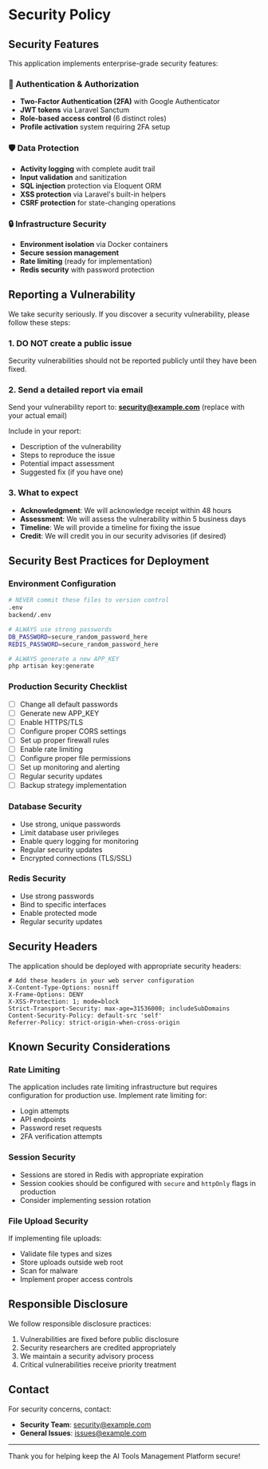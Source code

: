 # Security Policy

## Security Features

This application implements enterprise-grade security features:

### 🔐 Authentication & Authorization
- **Two-Factor Authentication (2FA)** with Google Authenticator
- **JWT tokens** via Laravel Sanctum
- **Role-based access control** (6 distinct roles)
- **Profile activation** system requiring 2FA setup

### 🛡️ Data Protection
- **Activity logging** with complete audit trail
- **Input validation** and sanitization
- **SQL injection** protection via Eloquent ORM
- **XSS protection** via Laravel's built-in helpers
- **CSRF protection** for state-changing operations

### 🔒 Infrastructure Security
- **Environment isolation** via Docker containers
- **Secure session management**
- **Rate limiting** (ready for implementation)
- **Redis security** with password protection

## Reporting a Vulnerability

We take security seriously. If you discover a security vulnerability, please follow these steps:

### 1. **DO NOT** create a public issue
Security vulnerabilities should not be reported publicly until they have been fixed.

### 2. Send a detailed report via email
Send your vulnerability report to: **security@example.com** (replace with your actual email)

Include in your report:
- Description of the vulnerability
- Steps to reproduce the issue
- Potential impact assessment
- Suggested fix (if you have one)

### 3. What to expect
- **Acknowledgment**: We will acknowledge receipt within 48 hours
- **Assessment**: We will assess the vulnerability within 5 business days
- **Timeline**: We will provide a timeline for fixing the issue
- **Credit**: We will credit you in our security advisories (if desired)

## Security Best Practices for Deployment

### Environment Configuration
```bash
# NEVER commit these files to version control
.env
backend/.env

# ALWAYS use strong passwords
DB_PASSWORD=secure_random_password_here
REDIS_PASSWORD=secure_random_password_here

# ALWAYS generate a new APP_KEY
php artisan key:generate
```

### Production Security Checklist
- [ ] Change all default passwords
- [ ] Generate new APP_KEY
- [ ] Enable HTTPS/TLS
- [ ] Configure proper CORS settings
- [ ] Set up proper firewall rules
- [ ] Enable rate limiting
- [ ] Configure proper file permissions
- [ ] Set up monitoring and alerting
- [ ] Regular security updates
- [ ] Backup strategy implementation

### Database Security
- Use strong, unique passwords
- Limit database user privileges
- Enable query logging for monitoring
- Regular security updates
- Encrypted connections (TLS/SSL)

### Redis Security
- Use strong passwords
- Bind to specific interfaces
- Enable protected mode
- Regular security updates

## Security Headers

The application should be deployed with appropriate security headers:

```nginx
# Add these headers in your web server configuration
X-Content-Type-Options: nosniff
X-Frame-Options: DENY
X-XSS-Protection: 1; mode=block
Strict-Transport-Security: max-age=31536000; includeSubDomains
Content-Security-Policy: default-src 'self'
Referrer-Policy: strict-origin-when-cross-origin
```

## Known Security Considerations

### Rate Limiting
The application includes rate limiting infrastructure but requires configuration for production use. Implement rate limiting for:
- Login attempts
- API endpoints
- Password reset requests
- 2FA verification attempts

### Session Security
- Sessions are stored in Redis with appropriate expiration
- Session cookies should be configured with `secure` and `httpOnly` flags in production
- Consider implementing session rotation

### File Upload Security
If implementing file uploads:
- Validate file types and sizes
- Store uploads outside web root
- Scan for malware
- Implement proper access controls

## Responsible Disclosure

We follow responsible disclosure practices:
1. Vulnerabilities are fixed before public disclosure
2. Security researchers are credited appropriately
3. We maintain a security advisory process
4. Critical vulnerabilities receive priority treatment

## Contact

For security concerns, contact:
- **Security Team**: security@example.com
- **General Issues**: issues@example.com

---

Thank you for helping keep the AI Tools Management Platform secure!
